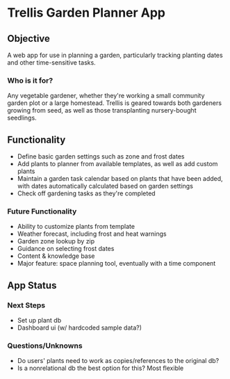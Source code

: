 # Trellis Garden Planner App

## Objective

A web app for use in planning a garden, particularly tracking planting dates and other time-sensitive tasks.

### Who is it for?

Any vegetable gardener, whether they're working a small community garden plot or a large homestead. Trellis is geared towards both gardeners growing from seed, as well as those transplanting nursery-bought seedlings.

## Functionality

- Define basic garden settings such as zone and frost dates
- Add plants to planner from available templates, as well as add custom plants
- Maintain a garden task calendar based on plants that have been added, with dates automatically calculated based on garden settings
- Check off gardening tasks as they're completed

### Future Functionality

- Ability to customize plants from template
- Weather forecast, including frost and heat warnings
- Garden zone lookup by zip
- Guidance on selecting frost dates
- Content & knowledge base
- Major feature: space planning tool, eventually with a time component

## App Status

### Next Steps

- Set up plant db
- Dashboard ui (w/ hardcoded sample data?)

### Questions/Unknowns

- Do users' plants need to work as copies/references to the original db?
- Is a nonrelational db the best option for this? Most flexible
